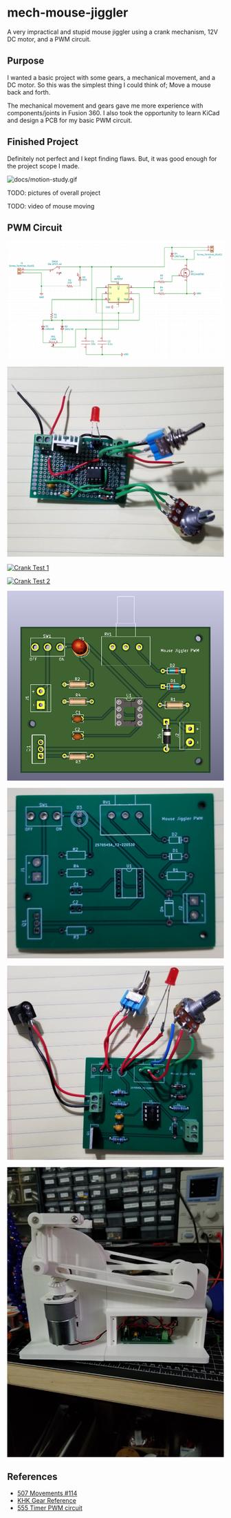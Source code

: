 # mech-mouse-jiggler

A very impractical and stupid mouse jiggler using a crank mechanism, 12V DC motor, and a PWM circuit.

## Purpose

I wanted a basic project with some gears, a mechanical movement, and a DC motor. 
So this was the simplest thing I could think of; Move a mouse back and forth.

The mechanical movement and gears gave me more experience with components/joints in Fusion 360.
I also took the opportunity to learn KiCad and design a PCB for my basic PWM circuit.

## Finished Project

Definitely not perfect and I kept finding flaws. But, it was good enough for the project scope I made.

![docs/motion-study.gif](docs/motion-study.gif)

TODO: pictures of overall project

TODO: video of mouse moving

## PWM Circuit

![docs/pwm-schematic.PNG](docs/pwm-schematic.PNG)

![docs/prototype-pwm.jpg](docs/prototype-pwm.jpg)

[![Crank Test 1](https://img.youtube.com/vi/KTGvGtsnRqs/0.jpg)](https://youtube.com/shorts/KTGvGtsnRqs)

[![Crank Test 2](https://img.youtube.com/vi/8-THsEUhmM4/0.jpg)](https://youtube.com/shorts/8-THsEUhmM4)

![docs/pwm-pcb-3d.PNG](docs/pwm-pcb-3d.PNG)

![docs/pcb-blank.jpg](docs/pcb-blank.jpg)

![docs/pcb-assembled.jpg](docs/pcb-assembled.jpg)

![docs/assembled-1.jpg](docs/assembled-1.jpg)

## References

- [507 Movements #114](http://507movements.com/mm_114.html)
- [KHK Gear Reference](https://khkgears.net/new/gear_knowledge/gear_technical_reference/involute_gear_profile.html)
- [555 Timer PWM circuit](http://www.555-timer-circuits.com/motor-pwm.html)
